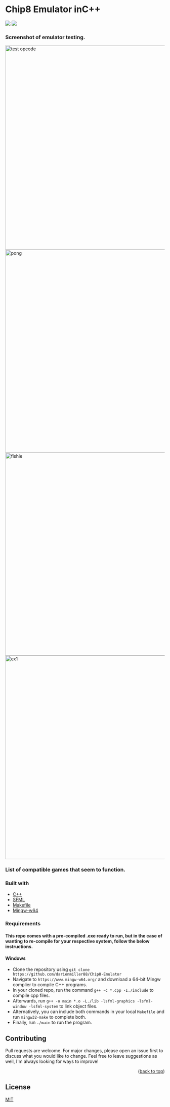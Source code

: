 # Chip8 Emulator inC++
![](https://img.shields.io/badge/made%20by-DarienMiller-blue)
![](https://img.shields.io/badge/C++-yellow)

### Screenshot of emulator testing.
<img width="644" alt="test opcode" src="https://user-images.githubusercontent.com/32966645/226221749-b5fe5994-52c3-4710-a32b-6289960d673d.png">
<img width="640" alt="pong" src="https://user-images.githubusercontent.com/32966645/226221771-4089dad9-6424-476b-b872-d764bb069b4a.png">
<img width="639" alt="fishie" src="https://user-images.githubusercontent.com/32966645/226221793-b3824097-1fbb-4b3b-9ca3-dcc7ae1e05c8.png">
<img width="642" alt="ex1" src="https://user-images.githubusercontent.com/32966645/226221804-da1a30f1-eb59-446a-a6cd-6ce255cf2f8c.png">


### List of compatible games that seem to function.

### Built with
* [C++](https://cplusplus.com/)
* [SFML](https://www.sfml-dev.org/download/sfml/2.5.1/)
* [Makefile](https://opensource.com/article/18/8/what-how-makefile)
* [Mingw-w64](https://www.mingw-w64.org/)

### Requirements
#### This repo comes with a pre-compiled .exe ready to run, but in the case of wanting to re-compile for your respective system, follow the below instructions.

#### Windows
* Clone the repository using `git clone https://github.com/darienmiller88/Chip8-Emulator`
* Navigate to `https://www.mingw-w64.org/` and download a 64-bit Mingw complier to compile C++ programs.
* In your cloned repo, run the command `g++ -c *.cpp -I./include` to compile cpp files.
* Afterwards, run `g++ -o main *.o -L./lib -lsfml-graphics -lsfml-window -lsfml-system` to link object files.
* Alternatively, you can include both commands in your local `Makefile` and run `mingw32-make` to complete both. 
* Finally, run `./main` to run the program. 

## Contributing
Pull requests are welcome. For major changes, please open an issue first to discuss what you would like to change.
Feel free to leave suggestions as well, I'm always looking for ways to improve!

<p align="right">(<a href="#top">back to top</a>)</p>

## License
[MIT](https://choosealicense.com/licenses/mit/)
